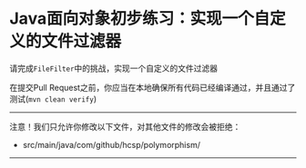 # Java面向对象初步练习：实现一个自定义的文件过滤器

请完成`FileFilter`中的挑战，实现一个自定义的文件过滤器

在提交Pull Request之前，你应当在本地确保所有代码已经编译通过，并且通过了测试(`mvn clean verify`)

-----
注意！我们只允许你修改以下文件，对其他文件的修改会被拒绝：
- src/main/java/com/github/hcsp/polymorphism/
-----


